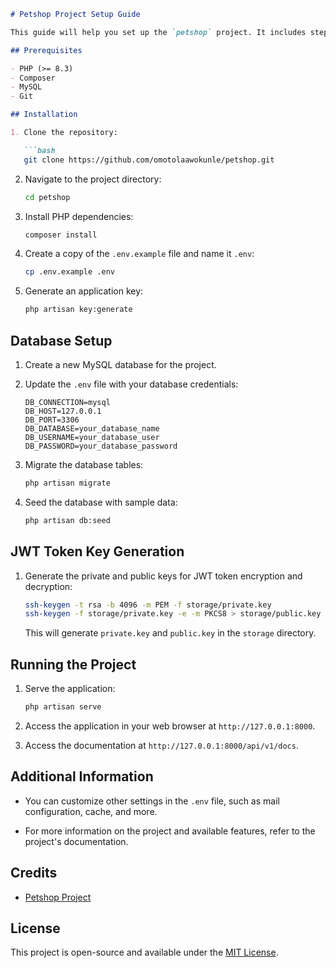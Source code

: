 ```markdown
# Petshop Project Setup Guide

This guide will help you set up the `petshop` project. It includes steps for setting up the project, seeding the database, and generating JWT token keys for encryption and decryption.

## Prerequisites

- PHP (>= 8.3)
- Composer
- MySQL
- Git

## Installation

1. Clone the repository:

   ```bash
   git clone https://github.com/omotolaawokunle/petshop.git
   ```

2. Navigate to the project directory:

   ```bash
   cd petshop
   ```

3. Install PHP dependencies:

   ```bash
   composer install
   ```

4. Create a copy of the `.env.example` file and name it `.env`:

   ```bash
   cp .env.example .env
   ```

5. Generate an application key:

   ```bash
   php artisan key:generate
   ```

## Database Setup

1. Create a new MySQL database for the project.

2. Update the `.env` file with your database credentials:

   ```env
   DB_CONNECTION=mysql
   DB_HOST=127.0.0.1
   DB_PORT=3306
   DB_DATABASE=your_database_name
   DB_USERNAME=your_database_user
   DB_PASSWORD=your_database_password
   ```

3. Migrate the database tables:

   ```bash
   php artisan migrate
   ```

4. Seed the database with sample data:

   ```bash
   php artisan db:seed
   ```

## JWT Token Key Generation

1. Generate the private and public keys for JWT token encryption and decryption:

   ```bash
   ssh-keygen -t rsa -b 4096 -m PEM -f storage/private.key
   ssh-keygen -f storage/private.key -e -m PKCS8 > storage/public.key
   ```

   This will generate `private.key` and `public.key` in the `storage` directory.

## Running the Project

1. Serve the application:

   ```bash
   php artisan serve
   ```

2. Access the application in your web browser at `http://127.0.0.1:8000`.
3. Access the documentation at `http://127.0.0.1:8000/api/v1/docs`.

## Additional Information

- You can customize other settings in the `.env` file, such as mail configuration, cache, and more.

- For more information on the project and available features, refer to the project's documentation.

## Credits

- [Petshop Project](https://github.com/omotolaawokunle/petshop)

## License

This project is open-source and available under the [MIT License](LICENSE).
